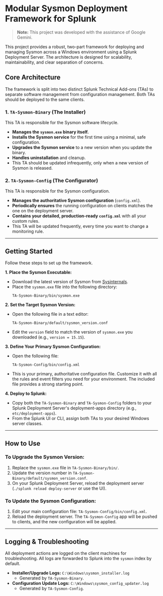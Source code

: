 

# Modular Sysmon Deployment Framework for Splunk

> **Note:** This project was developed with the assistance of Google Gemini.

This project provides a robust, two-part framework for deploying and managing Sysmon across a Windows environment using a Splunk Deployment Server. The architecture is designed for scalability, maintainability, and clear separation of concerns.

## Core Architecture

The framework is split into two distinct Splunk Technical Add-ons (TAs) to separate software management from configuration management. Both TAs should be deployed to the same clients.

### 1. `TA-Sysmon-Binary` (The Installer)
This TA is responsible for the Sysmon software lifecycle.
- **Manages the `sysmon.exe` binary itself.**
- **Installs the Sysmon service** for the first time using a minimal, safe configuration.
- **Upgrades the Sysmon service** to a new version when you update the binary.
- **Handles uninstallation** and cleanup.
- This TA should be updated infrequently, only when a new version of Sysmon is released.

### 2. `TA-Sysmon-Config` (The Configurator)
This TA is responsible for the Sysmon configuration.
- **Manages the authoritative Sysmon configuration** (`config.xml`).
- **Periodically ensures** the running configuration on clients matches the one on the deployment server.
- **Contains your detailed, production-ready `config.xml`** with all your custom rules.
- This TA will be updated frequently, every time you want to change a monitoring rule.

---

## Getting Started

Follow these steps to set up the framework.

**1. Place the Sysmon Executable:**
- Download the latest version of Sysmon from [Sysinternals](https://docs.microsoft.com/en-us/sysinternals/downloads/sysmon).
- Place the `sysmon.exe` file into the following directory:
  ```
  TA-Sysmon-Binary/bin/sysmon.exe
  ```

**2. Set the Target Sysmon Version:**
- Open the following file in a text editor:
  ```
  TA-Sysmon-Binary/default/sysmon_version.conf
  ```
- Edit the `version` field to match the version of `sysmon.exe` you downloaded (e.g., `version = 15.15`).

**3. Define Your Primary Sysmon Configuration:**
- Open the following file:
  ```
  TA-Sysmon-Config/bin/config.xml
  ```
- This is your primary, authoritative configuration file. Customize it with all the rules and event filters you need for your environment. The included file provides a strong starting point.

**4. Deploy to Splunk:**
- Copy both the `TA-Sysmon-Binary` and `TA-Sysmon-Config` folders to your Splunk Deployment Server's deployment-apps directory (e.g., `etc/deployment-apps`).
- From the Splunk UI or CLI, assign both TAs to your desired Windows server classes.

---

## How to Use

### To Upgrade the Sysmon Version:
1.  Replace the `sysmon.exe` file in `TA-Sysmon-Binary/bin/`.
2.  Update the version number in `TA-Sysmon-Binary/default/sysmon_version.conf`.
3.  On your Splunk Deployment Server, reload the deployment server (`./splunk reload deploy-server` or use the UI).

### To Update the Sysmon Configuration:
1.  Edit your main configuration file: `TA-Sysmon-Config/bin/config.xml`.
2.  Reload the deployment server. The `TA-Sysmon-Config` app will be pushed to clients, and the new configuration will be applied.

---

## Logging & Troubleshooting

All deployment actions are logged on the client machines for troubleshooting. All logs are forwarded to Splunk into the `sysmon` index by default.

- **Installer/Upgrade Logs:** `C:\Windows\sysmon_installer.log`
  - Generated by `TA-Sysmon-Binary`.
- **Configuration Update Logs:** `C:\Windows\sysmon_config_updater.log`
  - Generated by `TA-Sysmon-Config`.
